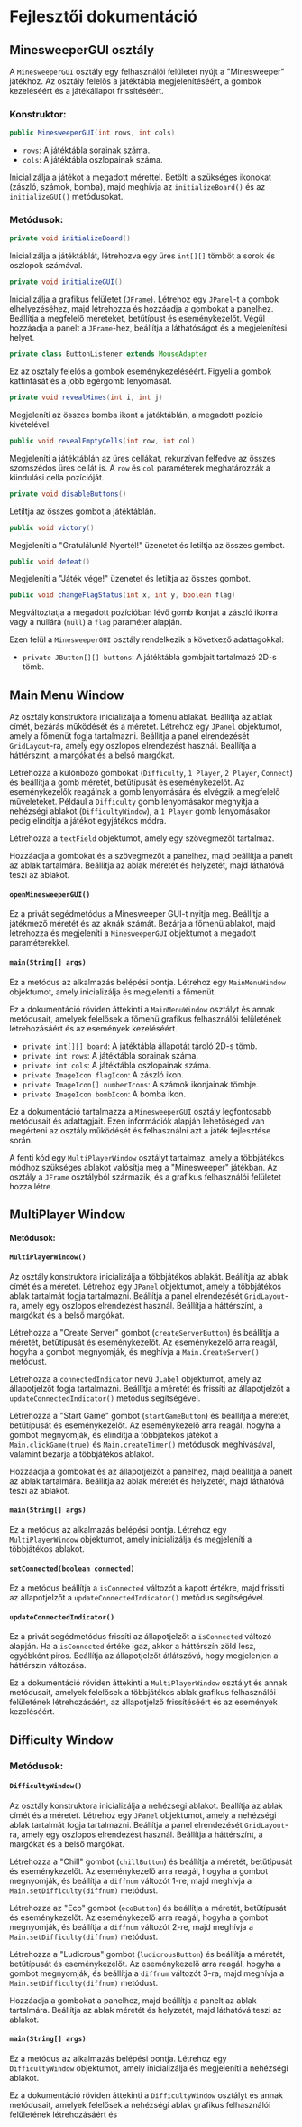 # Fejlesztői dokumentáció

## MinesweeperGUI osztály

A `MinesweeperGUI` osztály egy felhasználói felületet nyújt a "Minesweeper" játékhoz. Az osztály felelős a játéktábla megjelenítéséért, a gombok kezeléséért és a játékállapot frissítéséért.

### Konstruktor:

```java
public MinesweeperGUI(int rows, int cols)
```

- `rows`: A játéktábla sorainak száma.
- `cols`: A játéktábla oszlopainak száma.

Inicializálja a játékot a megadott mérettel. Betölti a szükséges ikonokat (zászló, számok, bomba), majd meghívja az `initializeBoard()` és az `initializeGUI()` metódusokat.

### Metódusok:

```java
private void initializeBoard()
```

Inicializálja a játéktáblát, létrehozva egy üres `int[][]` tömböt a sorok és oszlopok számával.

```java
private void initializeGUI()
```

Inicializálja a grafikus felületet (`JFrame`). Létrehoz egy `JPanel`-t a gombok elhelyezéséhez, majd létrehozza és hozzáadja a gombokat a panelhez. Beállítja a megfelelő méreteket, betűtípust és eseménykezelőt. Végül hozzáadja a panelt a `JFrame`-hez, beállítja a láthatóságot és a megjelenítési helyet.

```java
private class ButtonListener extends MouseAdapter
```

Ez az osztály felelős a gombok eseménykezeléséért. Figyeli a gombok kattintását és a jobb egérgomb lenyomását.

```java
private void revealMines(int i, int j)
```

Megjeleníti az összes bomba ikont a játéktáblán, a megadott pozíció kivételével.

```java
public void revealEmptyCells(int row, int col)
```

Megjeleníti a játéktáblán az üres cellákat, rekurzívan felfedve az összes szomszédos üres cellát is. A `row` és `col` paraméterek meghatározzák a kiindulási cella pozícióját.

```java
private void disableButtons()
```

Letiltja az összes gombot a játéktáblán.

```java
public void victory()
```

Megjeleníti a "Gratulálunk! Nyertél!" üzenetet és letiltja az összes gombot.

```java
public void defeat()
```

Megjeleníti a "Játék vége!" üzenetet és letiltja az összes gombot.

```java
public void changeFlagStatus(int x, int y, boolean flag)
```

Megváltoztatja a megadott pozícióban lévő gomb ikonját a zászló ikonra vagy a nullára (`null`) a `flag` paraméter alapján.

Ezen felül a `MinesweeperGUI` osztály rendelkezik a következő adattagokkal:

- `private JButton[][] buttons`: A játéktábla gombjait tartalmazó 2D-s tömb.


## Main Menu Window

Az osztály konstruktora inicializálja a főmenü ablakát. Beállítja az ablak címét, bezárás működését és a méretet. Létrehoz egy `JPanel` objektumot, amely a főmenüt fogja tartalmazni. Beállítja a panel elrendezését `GridLayout`-ra, amely egy oszlopos elrendezést használ. Beállítja a háttérszínt, a margókat és a belső margókat.

Létrehozza a különböző gombokat (`Difficulty`, `1 Player`, `2 Player`, `Connect`) és beállítja a gomb méretét, betűtípusát és eseménykezelőt. Az eseménykezelők reagálnak a gomb lenyomására és elvégzik a megfelelő műveleteket. Például a `Difficulty` gomb lenyomásakor megnyitja a nehézségi ablakot (`DifficultyWindow`), a `1 Player` gomb lenyomásakor pedig elindítja a játékot egyjátékos módra.

Létrehozza a `textField` objektumot, amely egy szövegmezőt tartalmaz.

Hozzáadja a gombokat és a szövegmezőt a panelhez, majd beállítja a panelt az ablak tartalmára. Beállítja az ablak méretét és helyzetét, majd láthatóvá teszi az ablakot.

#### `openMinesweeperGUI()`

Ez a privát segédmetódus a Minesweeper GUI-t nyitja meg. Beállítja a játékmező méretét és az aknák számát. Bezárja a főmenü ablakot, majd létrehozza és megjeleníti a `MinesweeperGUI` objektumot a megadott paraméterekkel.

#### `main(String[] args)`

Ez a metódus az alkalmazás belépési pontja. Létrehoz egy `MainMenuWindow` objektumot, amely inicializálja és megjeleníti a főmenüt.

Ez a dokumentáció röviden áttekinti a `MainMenuWindow` osztályt és annak metódusait, amelyek felelősek a főmenü grafikus felhasználói felületének létrehozásáért és az események kezeléséért.
- `private int[][] board`: A játéktábla állapotát tároló 2D-s tömb.
- `private int rows`: A játéktábla sorainak száma.
- `private int cols`: A játéktábla oszlopainak száma.
- `private ImageIcon flagIcon`: A zászló ikon.
- `private ImageIcon[] numberIcons`: A számok ikonjainak tömbje.
- `private ImageIcon bombIcon`: A bomba ikon.

Ez a dokumentáció tartalmazza a `MinesweeperGUI` osztály legfontosabb metódusait és adattagjait. Ezen információk alapján lehetőséged van megérteni az osztály működését és felhasználni azt a játék fejlesztése során.

A fenti kód egy `MultiPlayerWindow` osztályt tartalmaz, amely a többjátékos módhoz szükséges ablakot valósítja meg a "Minesweeper" játékban. Az osztály a `JFrame` osztályból származik, és a grafikus felhasználói felületet hozza létre.

## MultiPlayer Window

#### Metódusok:

#### `MultiPlayerWindow()`

Az osztály konstruktora inicializálja a többjátékos ablakát. Beállítja az ablak címét és a méretet. Létrehoz egy `JPanel` objektumot, amely a többjátékos ablak tartalmát fogja tartalmazni. Beállítja a panel elrendezését `GridLayout`-ra, amely egy oszlopos elrendezést használ. Beállítja a háttérszínt, a margókat és a belső margókat.

Létrehozza a "Create Server" gombot (`createServerButton`) és beállítja a méretét, betűtípusát és eseménykezelőt. Az eseménykezelő arra reagál, hogyha a gombot megnyomják, és meghívja a `Main.CreateServer()` metódust.

Létrehozza a `connectedIndicator` nevű `JLabel` objektumot, amely az állapotjelzőt fogja tartalmazni. Beállítja a méretét és frissíti az állapotjelzőt a `updateConnectedIndicator()` metódus segítségével.

Létrehozza a "Start Game" gombot (`startGameButton`) és beállítja a méretét, betűtípusát és eseménykezelőt. Az eseménykezelő arra reagál, hogyha a gombot megnyomják, és elindítja a többjátékos játékot a `Main.clickGame(true)` és `Main.createTimer()` metódusok meghívásával, valamint bezárja a többjátékos ablakot.

Hozzáadja a gombokat és az állapotjelzőt a panelhez, majd beállítja a panelt az ablak tartalmára. Beállítja az ablak méretét és helyzetét, majd láthatóvá teszi az ablakot.

#### `main(String[] args)`

Ez a metódus az alkalmazás belépési pontja. Létrehoz egy `MultiPlayerWindow` objektumot, amely inicializálja és megjeleníti a többjátékos ablakot.

#### `setConnected(boolean connected)`

Ez a metódus beállítja a `isConnected` változót a kapott értékre, majd frissíti az állapotjelzőt a `updateConnectedIndicator()` metódus segítségével.

#### `updateConnectedIndicator()`

Ez a privát segédmetódus frissíti az állapotjelzőt a `isConnected` változó alapján. Ha a `isConnected` értéke igaz, akkor a háttérszín zöld lesz, egyébként piros. Beállítja az állapotjelzőt átlátszóvá, hogy megjelenjen a háttérszín változása.

Ez a dokumentáció röviden áttekinti a `MultiPlayerWindow` osztályt és annak metódusait, amelyek felelősek a többjátékos ablak grafikus felhasználói felületének létrehozásáért, az állapotjelző frissítéséért és az események kezeléséért.

## Difficulty Window

### Metódusok:

#### `DifficultyWindow()`

Az osztály konstruktora inicializálja a nehézségi ablakot. Beállítja az ablak címét és a méretet. Létrehoz egy `JPanel` objektumot, amely a nehézségi ablak tartalmát fogja tartalmazni. Beállítja a panel elrendezését `GridLayout`-ra, amely egy oszlopos elrendezést használ. Beállítja a háttérszínt, a margókat és a belső margókat.

Létrehozza a "Chill" gombot (`chillButton`) és beállítja a méretét, betűtípusát és eseménykezelőt. Az eseménykezelő arra reagál, hogyha a gombot megnyomják, és beállítja a `diffnum` változót 1-re, majd meghívja a `Main.setDifficulty(diffnum)` metódust.

Létrehozza az "Eco" gombot (`ecoButton`) és beállítja a méretét, betűtípusát és eseménykezelőt. Az eseménykezelő arra reagál, hogyha a gombot megnyomják, és beállítja a `diffnum` változót 2-re, majd meghívja a `Main.setDifficulty(diffnum)` metódust.

Létrehozza a "Ludicrous" gombot (`ludicrousButton`) és beállítja a méretét, betűtípusát és eseménykezelőt. Az eseménykezelő arra reagál, hogyha a gombot megnyomják, és beállítja a `diffnum` változót 3-ra, majd meghívja a `Main.setDifficulty(diffnum)` metódust.

Hozzáadja a gombokat a panelhez, majd beállítja a panelt az ablak tartalmára. Beállítja az ablak méretét és helyzetét, majd láthatóvá teszi az ablakot.

#### `main(String[] args)`

Ez a metódus az alkalmazás belépési pontja. Létrehoz egy `DifficultyWindow` objektumot, amely inicializálja és megjeleníti a nehézségi ablakot.

Ez a dokumentáció röviden áttekinti a `DifficultyWindow` osztályt és annak metódusait, amelyek felelősek a nehézségi ablak grafikus felhasználói felületének létrehozásáért és
